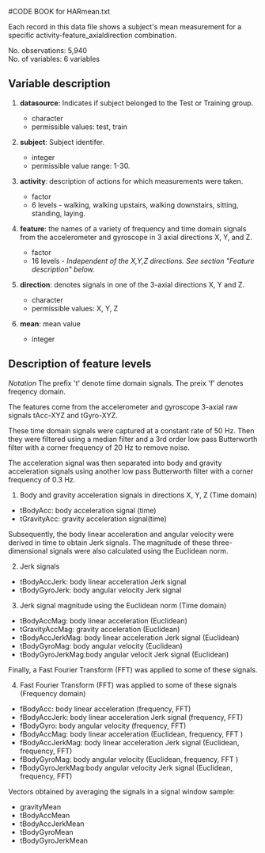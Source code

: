 
#CODE BOOK for HARmean.txt  


Each record in this data file shows a subject's mean measurement for a specific activity-feature_axialdirection combination.

No. observations: 5,940   
No. of variables: 6 variables  

## Variable description

1. **datasource**: Indicates if subject belonged to the Test or Training group.
    + character  
    + permissible values: test, train    
    
2. **subject**: Subject identifer.      
    + integer     
    + permissible value range: 1-30.    
    
  
3. **activity**: description of actions for which measurements were taken.
    + factor  
    + 6 levels - walking, walking upstairs, walking downstairs, sitting, standing, laying.       


4. **feature**: the names of a variety of frequency and time domain signals from the accelerometer and gyroscope in 3 axial directions X, Y, and Z.   
    + factor  
    + 16 levels - *Independent of the X,Y,Z directions. See section "Feature description" below.*   

5. **direction**: denotes signals in one of the 3-axial directions X, Y and Z.  
    + character  
    + permissible values: X, Y, Z  

6. **mean**: mean value      
    + integer     
    
    
## Description of feature levels

*Notation* 
   The prefix 't' denote time domain signals.
   The preix 'f' denotes freqency domain.


The features come from the accelerometer and gyroscope 3-axial raw signals tAcc-XYZ and tGyro-XYZ. 
  
These time domain signals were captured at a constant rate of 50 Hz. Then they were filtered using a median filter and a 3rd order low pass Butterworth filter with a corner frequency of 20 Hz to remove noise. 

The acceleration signal was then separated into body and gravity acceleration signals using another low pass Butterworth filter with a corner frequency of 0.3 Hz.  

1. Body and gravity acceleration signals in directions X, Y, Z (Time domain)       
  + tBodyAcc: body acceleration signal (time)    
  + tGravityAcc: gravity acceleration signal(time)
  

Subsequently, the body linear acceleration and angular velocity were derived in time to obtain Jerk signals. 
The magnitude of these three-dimensional signals were also calculated using the Euclidean norm.  

2. Jerk signals
  + tBodyAccJerk: body linear acceleration Jerk signal  
  + tBodyGyroJerk: body angular velocity Jerk signal

3. Jerk signal magnitude using the Euclidean norm (Time domain)   
  + tBodyAccMag: body linear acceleration (Euclidean)  
  + tGravityAccMag: gravity acceleration (Euclidean)   
  + tBodyAccJerkMag: body linear acceleration Jerk signal (Euclidean)  
  + tBodyGyroMag: body angular velocity (Euclidean)
  + tBodyGyroJerkMag:body angular velocit Jerk signal (Euclidean)  
  
  
Finally, a Fast Fourier Transform (FFT) was applied to some of these signals.  

4. Fast Fourier Transform (FFT) was applied to some of these signals (Frequency domain)   
  + fBodyAcc: body linear acceleration (frequency, FFT)  
  + fBodyAccJerk: body linear acceleration Jerk signal (frequency, FFT)   
  + fBodyGyro: body angular velocity (frequency, FFT) 
  + fBodyAccMag: body linear acceleration (Euclidean, frequency, FFT  )  
  + fBodyAccJerkMag: body linear acceleration Jerk signal (Euclidean, frequency, FFT)    
  + fBodyGyroMag: body angular velocity (Euclidean, frequency, FFT )  
  + fBodyGyroJerkMag:body angular velocity Jerk signal (Euclidean, frequency, FFT)       


Vectors obtained by averaging the signals in a signal window sample:     
  + gravityMean  
  + tBodyAccMean  
  + tBodyAccJerkMean  
  + tBodyGyroMean  
  + tBodyGyroJerkMean  
